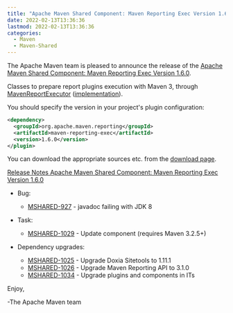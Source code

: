 ```yaml
---
title: "Apache Maven Shared Component: Maven Reporting Exec Version 1.6.0"
date: 2022-02-13T13:36:36
lastmod: 2022-02-13T13:36:36
categories:
  - Maven
  - Maven-Shared
---
```

The Apache Maven team is pleased to announce the release of the 
[Apache Maven Shared Component: Maven Reporting Exec Version 1.6.0](https://maven.apache.org/shared/maven-reporting-exec/).

Classes to prepare report plugins execution with Maven 3, through
[MavenReportExecutor](https://maven.apache.org/shared/maven-reporting-exec/apidocs/org/apache/maven/reporting/exec/MavenReportExecutor.html) ([implementation](https://maven.apache.org/shared/maven-reporting-exec/apidocs/org/apache/maven/reporting/exec/DefaultMavenReportExecutor.html)). 

You should specify the version in your project's plugin configuration:

``` xml 
<dependency>
  <groupId>org.apache.maven.reporting</groupId>
  <artifactId>maven-reporting-exec</artifactId>
  <version>1.6.0</version>
</plugin>
```

You can download the appropriate sources etc. from the [download page](https://maven.apache.org/shared/maven-reporting-exec/download.cgi).

<!-- more -->
 
[Release Notes Apache Maven Shared Component: Maven Reporting Exec Version 1.6.0](https://issues.apache.org/jira/secure/ReleaseNote.jspa?projectId=12317922&version=12348384 )



* Bug:
 
  * [MSHARED-927](https://issues.apache.org/jira/browse/MSHARED-927) - javadoc failing with JDK 8


* Task:
 
  * [MSHARED-1029](https://issues.apache.org/jira/browse/MSHARED-1029) - Update component (requires Maven 3.2.5+)


* Dependency upgrades:
 
  * [MSHARED-1025](https://issues.apache.org/jira/browse/MSHARED-1025) - Upgrade Doxia Sitetools to 1.11.1
  * [MSHARED-1026](https://issues.apache.org/jira/browse/MSHARED-1026) - Upgrade Maven Reporting API to 3.1.0
  * [MSHARED-1034](https://issues.apache.org/jira/browse/MSHARED-1034) - Upgrade plugins and components in ITs

Enjoy,
 
-The Apache Maven team
